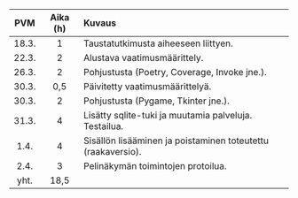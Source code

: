 |  PVM  | Aika (h) | Kuvaus                                                              |
|:-----:|:--------:|:--------------------------------------------------------------------|
| 18.3. | 1        | Taustatutkimusta aiheeseen liittyen.                                |
| 22.3. | 2        | Alustava vaatimusmäärittely.                                        |
| 26.3. | 2        | Pohjustusta (Poetry, Coverage, Invoke jne.).                        |
| 30.3. | 0,5      | Päivitetty vaatimusmäärittelyä.                                     |
| 30.3. | 2        | Pohjustusta (Pygame, Tkinter jne.).                                 |
| 31.3. | 4        | Lisätty sqlite-tuki ja muutamia palveluja. Testailua.               |
|  1.4. | 4        | Sisällön lisääminen ja poistaminen toteutettu (raakaversio).        |
|  2.4. | 3        | Pelinäkymän toimintojen protoilua.                                  |
|  yht. | 18,5     |                                                                     |
